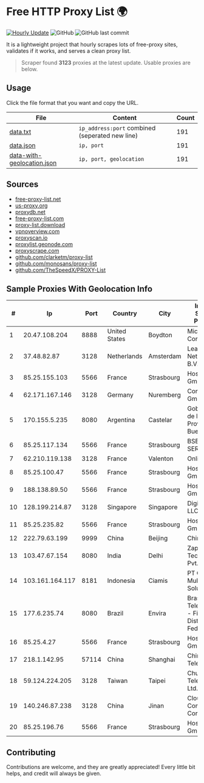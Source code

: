 
# Free HTTP Proxy List 🌍

[![Hourly Update](https://github.com/mertguvencli/http-proxy-list/actions/workflows/main.yml/badge.svg?branch=main)](https://github.com/mertguvencli/http-proxy-list/actions/workflows/main.yml)
![GitHub](https://img.shields.io/github/license/mertguvencli/http-proxy-list)
![GitHub last commit](https://img.shields.io/github/last-commit/mertguvencli/http-proxy-list)

It is a lightweight project that hourly scrapes lots of free-proxy sites, validates if it works, and serves a clean proxy list.


> Scraper found **3123** proxies at the latest update. Usable proxies are below.

## Usage

Click the file format that you want and copy the URL.


|File|Content|Count|
|----|-------|-----|
|[data.txt](https://raw.githubusercontent.com/mertguvencli/http-proxy-list/main/proxy-list/data.txt)|`ip_address:port` combined (seperated new line)|191|
|[data.json](https://raw.githubusercontent.com/mertguvencli/http-proxy-list/main/proxy-list/data.json)|`ip, port`|191|
|[data-with-geolocation.json](https://raw.githubusercontent.com/mertguvencli/http-proxy-list/main/proxy-list/data-with-geolocation.json)|`ip, port, geolocation`|191|

## Sources

* [free-proxy-list.net](https://free-proxy-list.net)
* [us-proxy.org](https://www.us-proxy.org)
* [proxydb.net](http://proxydb.net)
* [free-proxy-list.com](https://free-proxy-list.com/?page=&port=&type%5B%5D=http&type%5B%5D=https&up_time=0&search=Search)
* [proxy-list.download](https://www.proxy-list.download/HTTP)
* [vpnoverview.com](https://vpnoverview.com/privacy/anonymous-browsing/free-proxy-servers)
* [proxyscan.io](https://www.proxyscan.io)
* [proxylist.geonode.com](https://proxylist.geonode.com/api/proxy-list?limit=300&page=1&sort_by=lastChecked&sort_type=desc&protocols=http,https)
* [proxyscrape.com](https://api.proxyscrape.com/v2/?request=displayproxies&protocol=http&timeout=10000&country=all&ssl=all&anonymity=all)
* [github.com/clarketm/proxy-list](https://raw.githubusercontent.com/clarketm/proxy-list/master/proxy-list-raw.txt)
* [github.com/monosans/proxy-list](https://raw.githubusercontent.com/monosans/proxy-list/main/proxies/http.txt)
* [github.com/TheSpeedX/PROXY-List](https://raw.githubusercontent.com/TheSpeedX/PROXY-List/master/http.txt)


## Sample Proxies With Geolocation Info

|#|Ip|Port|Country|City|Internet Service Provider|
|-|--|----|-------|----|-------------------------|
|1|20.47.108.204|8888|United States|Boydton|Microsoft Corporation|
|2|37.48.82.87|3128|Netherlands|Amsterdam|LeaseWeb Netherlands B.V.|
|3|85.25.155.103|5566|France|Strasbourg|Host Europe GmbH|
|4|62.171.167.146|3128|Germany|Nuremberg|Contabo GmbH|
|5|170.155.5.235|8080|Argentina|Castelar|Gobernacion de la Provincia de Buenos Aires|
|6|85.25.117.134|5566|France|Strasbourg|BSB-SERVICE|
|7|62.210.119.138|3128|France|Valenton|Online S.A.S.|
|8|85.25.100.47|5566|France|Strasbourg|Host Europe GmbH|
|9|188.138.89.50|5566|France|Strasbourg|Host Europe GmbH|
|10|128.199.214.87|3128|Singapore|Singapore|DigitalOcean, LLC|
|11|85.25.235.82|5566|France|Strasbourg|Host Europe GmbH|
|12|222.79.63.199|9999|China|Beijing|Chinanet|
|13|103.47.67.154|8080|India|Delhi|Zapbytes Technologies Pvt. Ltd|
|14|103.161.164.117|8181|Indonesia|Ciamis|PT Galuh Multidata Solution|
|15|177.6.235.74|8080|Brazil|Envira|Brasil Telecom S/A - Filial Distrito Federal|
|16|85.25.4.27|5566|France|Strasbourg|Host Europe GmbH|
|17|218.1.142.95|57114|China|Shanghai|China Telecom|
|18|59.124.224.205|3128|Taiwan|Taipei|Chunghwa Telecom Co., Ltd.|
|19|140.246.87.238|3128|China|Jinan|Cloud Computing Corporation|
|20|85.25.196.76|5566|France|Strasbourg|Host Europe GmbH|



## Contributing

Contributions are welcome, and they are greatly appreciated! Every
little bit helps, and credit will always be given.

